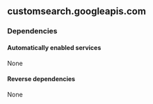 ## customsearch.googleapis.com

### Dependencies

#### Automatically enabled services

None

#### Reverse dependencies

None
